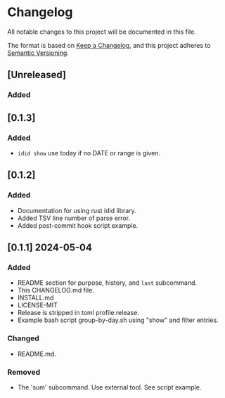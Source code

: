 # Changelog

All notable changes to this project will be documented in this file.

The format is based on [Keep a Changelog](https://keepachangelog.com/en/1.1.0/),
and this project adheres to [Semantic Versioning](https://semver.org/spec/v2.0.0.html).

## [Unreleased]

### Added

## [0.1.3]

### Added

- `idid show` use today if no DATE or range is given.

## [0.1.2]

### Added

- Documentation for using rust idid library.
- Added TSV line number of parse error.
- Added post-commit hook script example.

## [0.1.1] 2024-05-04

### Added 

- README section for purpose, history, and `last` subcommand.
- This CHANGELOG.md file.
- INSTALL.md
- LICENSE-MIT
- Release is stripped in toml profile.release.
- Example bash script group-by-day.sh using "show" and filter entries.

### Changed

- README.md.

### Removed

- The 'sum' subcommand.  Use external tool. See script example.
